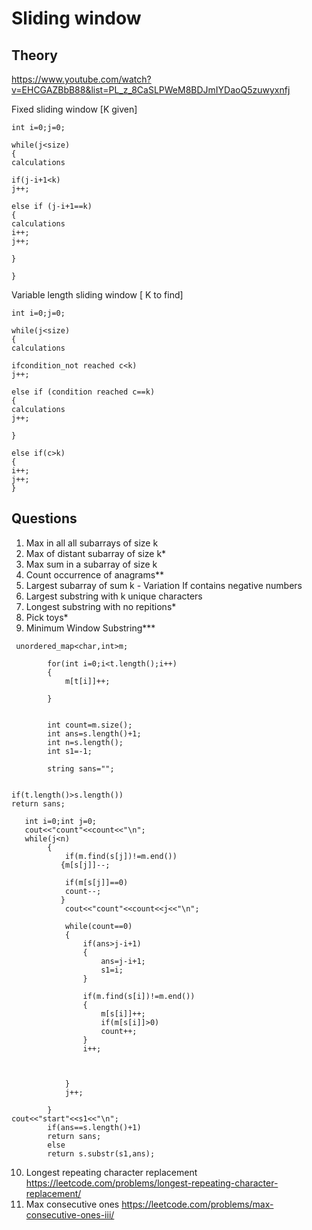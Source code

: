 # Sliding window

## Theory 
https://www.youtube.com/watch?v=EHCGAZBbB88&list=PL_z_8CaSLPWeM8BDJmIYDaoQ5zuwyxnfj

Fixed sliding window [K given]

```
int i=0;j=0;

while(j<size)
{
calculations

if(j-i+1<k)
j++;

else if (j-i+1==k)
{
calculations
i++;
j++;

}

}
```


Variable length sliding window [ K to find]

```
int i=0;j=0;

while(j<size)
{
calculations

ifcondition_not reached c<k)
j++;

else if (condition reached c==k)
{
calculations
j++;

}

else if(c>k)
{
i++;
j++;
}
```

## Questions


1. Max in all all subarrays of size k
2. Max of distant subarray of size k*
3. Max sum in a subarray of size k
4. Count occurrence of anagrams**
5. Largest subarray of sum k - Variation If contains negative numbers
6. Largest substring with k unique characters
7. Longest substring with no repitions*
8. Pick toys*
9. Minimum Window Substring***

```
 unordered_map<char,int>m;

        for(int i=0;i<t.length();i++)
        {
            m[t[i]]++;

        }

        
        int count=m.size();
        int ans=s.length()+1;
        int n=s.length();
        int s1=-1;
   
        string sans="";


if(t.length()>s.length())
return sans;

   int i=0;int j=0;  
   cout<<"count"<<count<<"\n";   
   while(j<n)
        {
            if(m.find(s[j])!=m.end())
           {m[s[j]]--;

            if(m[s[j]]==0)
            count--;
           }
            cout<<"count"<<count<<j<<"\n";   

            while(count==0)
            {
                if(ans>j-i+1)
                {
                    ans=j-i+1;
                    s1=i;
                }

                if(m.find(s[i])!=m.end())
                {
                    m[s[i]]++;
                    if(m[s[i]]>0)
                    count++;
                }
                i++;


                
            }
            j++;
    
        }
cout<<"start"<<s1<<"\n";
        if(ans==s.length()+1)
        return sans;
        else
        return s.substr(s1,ans);
```

10. Longest repeating character replacement https://leetcode.com/problems/longest-repeating-character-replacement/
11. Max consecutive ones https://leetcode.com/problems/max-consecutive-ones-iii/
